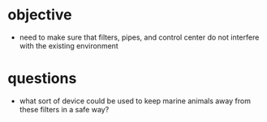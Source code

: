 # objective
- need to make sure that filters, pipes, and control center do not interfere with the existing environment

# questions
- what sort of device could be used to keep marine animals away from these filters in a safe way?
